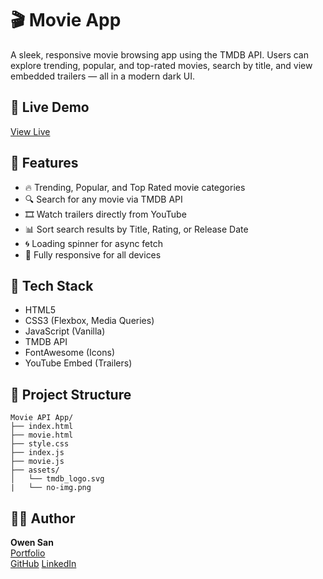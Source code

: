 # 🎬 Movie App

A sleek, responsive movie browsing app using the TMDB API. Users can explore trending, popular, and top-rated movies, search by title, and view embedded trailers — all in a modern dark UI.

## 🔗 Live Demo

[View Live](https://owen-san.github.io/movie-api-app/index.html)

## 🚀 Features

- 🔥 Trending, Popular, and Top Rated movie categories  
- 🔍 Search for any movie via TMDB API  
- 🎞️ Watch trailers directly from YouTube  
- 📊 Sort search results by Title, Rating, or Release Date  
- 🌀 Loading spinner for async fetch  
- 📱 Fully responsive for all devices  

## 🧰 Tech Stack

- HTML5  
- CSS3 (Flexbox, Media Queries)  
- JavaScript (Vanilla)  
- TMDB API  
- FontAwesome (Icons)  
- YouTube Embed (Trailers)  

## 📁 Project Structure

```
Movie API App/
├── index.html
├── movie.html
├── style.css
├── index.js
├── movie.js
├── assets/
│   └── tmdb_logo.svg
|   └── no-img.png
```

## 👨‍💻 Author

**Owen San**  
[Portfolio](https://owen-san.github.io/Owen-Frontend-Portfolio)  
[GitHub](https://github.com/Owen-San)
[LinkedIn](https://www.linkedin.com/in/owen-san/)
